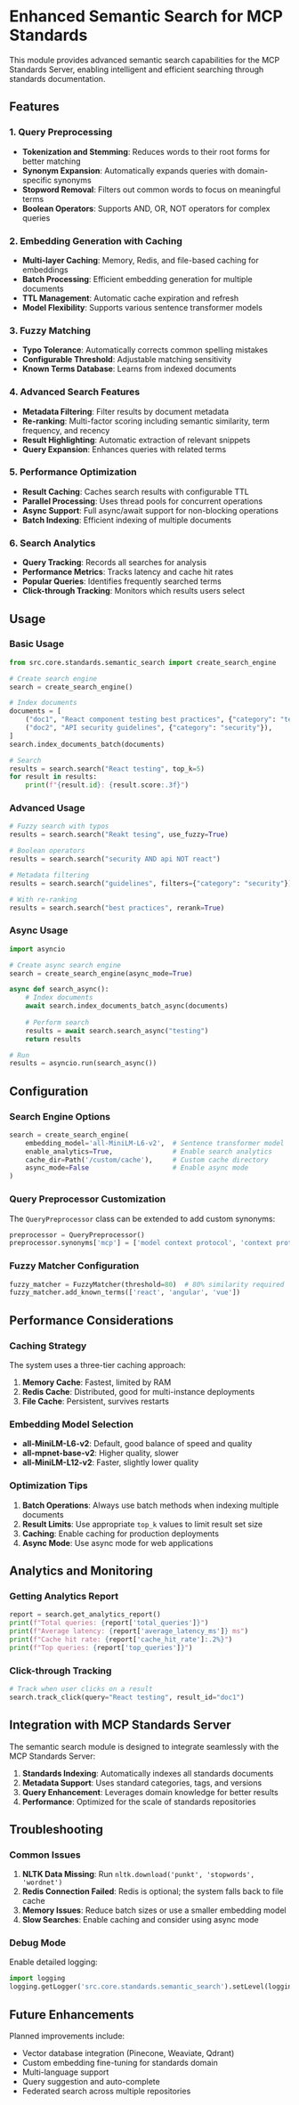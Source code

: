 # Enhanced Semantic Search for MCP Standards

This module provides advanced semantic search capabilities for the MCP Standards Server, enabling intelligent and efficient searching through standards documentation.

## Features

### 1. Query Preprocessing
- **Tokenization and Stemming**: Reduces words to their root forms for better matching
- **Synonym Expansion**: Automatically expands queries with domain-specific synonyms
- **Stopword Removal**: Filters out common words to focus on meaningful terms
- **Boolean Operators**: Supports AND, OR, NOT operators for complex queries

### 2. Embedding Generation with Caching
- **Multi-layer Caching**: Memory, Redis, and file-based caching for embeddings
- **Batch Processing**: Efficient embedding generation for multiple documents
- **TTL Management**: Automatic cache expiration and refresh
- **Model Flexibility**: Supports various sentence transformer models

### 3. Fuzzy Matching
- **Typo Tolerance**: Automatically corrects common spelling mistakes
- **Configurable Threshold**: Adjustable matching sensitivity
- **Known Terms Database**: Learns from indexed documents

### 4. Advanced Search Features
- **Metadata Filtering**: Filter results by document metadata
- **Re-ranking**: Multi-factor scoring including semantic similarity, term frequency, and recency
- **Result Highlighting**: Automatic extraction of relevant snippets
- **Query Expansion**: Enhances queries with related terms

### 5. Performance Optimization
- **Result Caching**: Caches search results with configurable TTL
- **Parallel Processing**: Uses thread pools for concurrent operations
- **Async Support**: Full async/await support for non-blocking operations
- **Batch Indexing**: Efficient indexing of multiple documents

### 6. Search Analytics
- **Query Tracking**: Records all searches for analysis
- **Performance Metrics**: Tracks latency and cache hit rates
- **Popular Queries**: Identifies frequently searched terms
- **Click-through Tracking**: Monitors which results users select

## Usage

### Basic Usage

```python
from src.core.standards.semantic_search import create_search_engine

# Create search engine
search = create_search_engine()

# Index documents
documents = [
    ("doc1", "React component testing best practices", {"category": "testing"}),
    ("doc2", "API security guidelines", {"category": "security"}),
]
search.index_documents_batch(documents)

# Search
results = search.search("React testing", top_k=5)
for result in results:
    print(f"{result.id}: {result.score:.3f}")
```

### Advanced Usage

```python
# Fuzzy search with typos
results = search.search("Reakt tesing", use_fuzzy=True)

# Boolean operators
results = search.search("security AND api NOT react")

# Metadata filtering
results = search.search("guidelines", filters={"category": "security"})

# With re-ranking
results = search.search("best practices", rerank=True)
```

### Async Usage

```python
import asyncio

# Create async search engine
search = create_search_engine(async_mode=True)

async def search_async():
    # Index documents
    await search.index_documents_batch_async(documents)
    
    # Perform search
    results = await search.search_async("testing")
    return results

# Run
results = asyncio.run(search_async())
```

## Configuration

### Search Engine Options

```python
search = create_search_engine(
    embedding_model='all-MiniLM-L6-v2',  # Sentence transformer model
    enable_analytics=True,               # Enable search analytics
    cache_dir=Path('/custom/cache'),     # Custom cache directory
    async_mode=False                     # Enable async mode
)
```

### Query Preprocessor Customization

The `QueryPreprocessor` class can be extended to add custom synonyms:

```python
preprocessor = QueryPreprocessor()
preprocessor.synonyms['mcp'] = ['model context protocol', 'context protocol']
```

### Fuzzy Matcher Configuration

```python
fuzzy_matcher = FuzzyMatcher(threshold=80)  # 80% similarity required
fuzzy_matcher.add_known_terms(['react', 'angular', 'vue'])
```

## Performance Considerations

### Caching Strategy

The system uses a three-tier caching approach:
1. **Memory Cache**: Fastest, limited by RAM
2. **Redis Cache**: Distributed, good for multi-instance deployments
3. **File Cache**: Persistent, survives restarts

### Embedding Model Selection

- **all-MiniLM-L6-v2**: Default, good balance of speed and quality
- **all-mpnet-base-v2**: Higher quality, slower
- **all-MiniLM-L12-v2**: Faster, slightly lower quality

### Optimization Tips

1. **Batch Operations**: Always use batch methods when indexing multiple documents
2. **Result Limits**: Use appropriate `top_k` values to limit result set size
3. **Caching**: Enable caching for production deployments
4. **Async Mode**: Use async mode for web applications

## Analytics and Monitoring

### Getting Analytics Report

```python
report = search.get_analytics_report()
print(f"Total queries: {report['total_queries']}")
print(f"Average latency: {report['average_latency_ms']} ms")
print(f"Cache hit rate: {report['cache_hit_rate']:.2%}")
print(f"Top queries: {report['top_queries']}")
```

### Click-through Tracking

```python
# Track when user clicks on a result
search.track_click(query="React testing", result_id="doc1")
```

## Integration with MCP Standards Server

The semantic search module is designed to integrate seamlessly with the MCP Standards Server:

1. **Standards Indexing**: Automatically indexes all standards documents
2. **Metadata Support**: Uses standard categories, tags, and versions
3. **Query Enhancement**: Leverages domain knowledge for better results
4. **Performance**: Optimized for the scale of standards repositories

## Troubleshooting

### Common Issues

1. **NLTK Data Missing**: Run `nltk.download('punkt', 'stopwords', 'wordnet')`
2. **Redis Connection Failed**: Redis is optional; the system falls back to file cache
3. **Memory Issues**: Reduce batch sizes or use a smaller embedding model
4. **Slow Searches**: Enable caching and consider using async mode

### Debug Mode

Enable detailed logging:

```python
import logging
logging.getLogger('src.core.standards.semantic_search').setLevel(logging.DEBUG)
```

## Future Enhancements

Planned improvements include:
- Vector database integration (Pinecone, Weaviate, Qdrant)
- Custom embedding fine-tuning for standards domain
- Multi-language support
- Query suggestion and auto-complete
- Federated search across multiple repositories